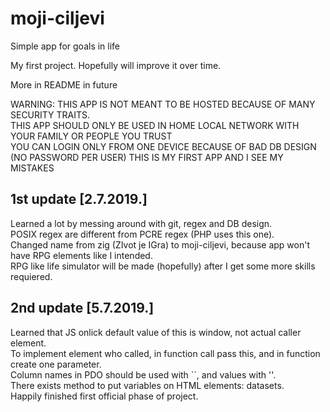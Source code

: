 # moji-ciljevi
Simple app for goals in life

My first project. Hopefully will improve it over time. 

More in README in future   

WARNING: THIS APP IS NOT MEANT TO BE HOSTED BECAUSE OF MANY SECURITY TRAITS.  
         THIS APP SHOULD ONLY BE USED IN HOME LOCAL NETWORK WITH YOUR FAMILY OR PEOPLE YOU TRUST  
         YOU CAN LOGIN ONLY FROM ONE DEVICE BECAUSE OF BAD DB DESIGN (NO PASSWORD PER USER)
         THIS IS MY FIRST APP AND I SEE MY MISTAKES  

1st update [2.7.2019.]
----------------------------------------------------
Learned a lot by messing around with git, regex and DB design.  
POSIX regex are different from PCRE regex (PHP uses this one).  
Changed name from zig (ZIvot je IGra) to moji-ciljevi, because app won't have RPG elements like I intended.  
RPG like life simulator will be made (hopefully) after I get some more skills requiered.  

2nd update [5.7.2019.]
----------------------------------------------------
Learned that JS onlick default value of this is window, not actual caller element.  
To implement element who called, in function call pass this, and in function create one parameter.  
Column names in PDO should be used with ``, and values with ''.  
There exists method to put variables on HTML elements: datasets.  
Happily finished first official phase of project.  
